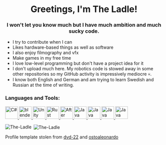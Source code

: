 <h1 align="center">Greetings, I'm The Ladle!</h1>
<h3 align="center"> I won't let you know much but I have much ambition and much sucky code.</h3>

- I try to contribute when I can
- Likes hardware-based things as well as software
- I also enjoy filmography and vfx
- Make games in my free time
- I love low-level programming but don't have a project idea for it
- I don't upload much here. My robotics code is stowed away in some other repositories so my GitHub activity is impressively mediocre 💀.
- I know both English and German and am trying to learn Swedish and Russian at the time of writing.

<h3 align="left">Languages and Tools:</h3>
<p align="left"> <a href="https://dotnet.microsoft.com/en-us/languages/csharp" target="_blank" rel="noreferrer"> <img src="https://github.com/dotnet/vscode-csharp/blob/main/images/csharpIcon.png" alt="C#" width="40" height="40"/> </a> <a href="https://www.blender.org/" target="_blank" rel="noreferrer"> <img src="https://download.blender.org/branding/community/blender_community_badge_white.svg" alt="blender" width="40" height="40"/> </a> <a href="https://unity.com/" target="_blank" rel="noreferrer"> <img src="https://upload.wikimedia.org/wikipedia/commons/c/c4/Unity_2021.svg" alt="Unity" height="40"/> </a> <a href="https://www.rust-lang.org/" target="_blank" rel="noreferrer"> <img src="https://upload.wikimedia.org/wikipedia/commons/8/87/127-1276589_rust-programming-language-logo.png" alt="Rust" height="40"/> </a><a href="https://www.adobe.com/products/aftereffects.html" target="_blank" rel="noreferrer"> <img src="https://upload.wikimedia.org/wikipedia/commons/c/cb/Adobe_After_Effects_CC_icon.svg" alt="After Effects" width="40" height="40"/> </a> <a href="https://www.java.com/en/" target="_blank" rel="noreferrer"> <img src="https://www.vectorlogo.zone/logos/java/java-icon.svg" alt="Java" width="40" height="40"/> </a> <a href="https://www.unrealengine.com/" target="_blank" rel="noreferrer"> <img src="https://cdn.worldvectorlogo.com/logos/unreal-1.svg" alt="Java" width="40" height="40"/> </a> <a href="https://visualstudio.microsoft.com/" target="_blank" rel="noreferrer"> <img src="https://upload.wikimedia.org/wikipedia/commons/2/2c/Visual_Studio_Icon_2022.svg" alt="Java" width="40" height="40"/> </a> <a href="https://www.jetbrains.com/idea/" target="_blank" rel="noreferrer"> <img src="https://logowik.com/content/uploads/images/jetbrains-intellij-idea6941.jpg" alt="Java" width="40" height="40"/> </a> 

<p><img align="left" src="https://github-readme-stats.vercel.app/api/top-langs?username=The-Ladle&show_icons=true&theme=dark&hide_border=true&locale=en&layout=compact" alt="The-Ladle" /></p>

<p>&nbsp;<img align="center" src="https://github-readme-stats.vercel.app/api?username=The-Ladle&show_icons=true&theme=dark&hide_border=true&locale=en" alt="The-Ladle" /></p>

<p>Profile template stolen from <a href="https://github.com/dvd-22">dvd-22</a> and <a href="https://github.com/ostoaleonardo">ostoaleonardo</a></p>
